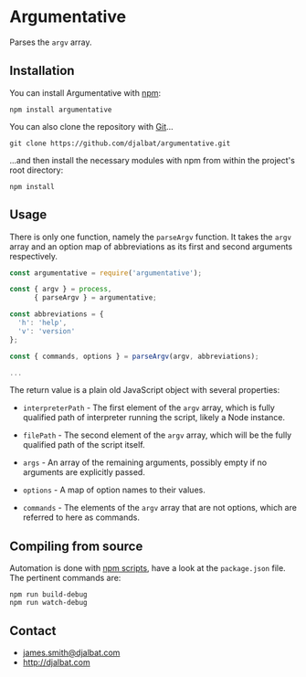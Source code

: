 # Argumentative

Parses the `argv` array.

## Installation

You can install Argumentative with [npm](https://www.npmjs.com/):

    npm install argumentative

You can also clone the repository with [Git](https://git-scm.com/)...

    git clone https://github.com/djalbat/argumentative.git

...and then install the necessary modules with npm from within the project's root directory:

    npm install

## Usage

There is only one function, namely the `parseArgv` function. It takes the `argv` array and an option map of abbreviations as its first and second arguments respectively.


```js
const argumentative = require('argumentative');

const { argv } = process,
      { parseArgv } = argumentative;

const abbreviations = {
  'h': 'help',
  'v': 'version'
};

const { commands, options } = parseArgv(argv, abbreviations);

...
```

The return value is a plain old JavaScript object with several properties:

* `interpreterPath` - The first element of the `argv` array, which is fully qualified path of interpreter running the script, likely a Node instance.

* `filePath` - The second element of the `argv` array, which will be the fully qualified path of the script itself.

* `args` - An array of the remaining arguments, possibly empty if no arguments are explicitly passed.

* `options` - A map of option names to their values.

* `commands` - The elements of the `argv` array that are not options, which are referred to here as commands.


## Compiling from source

Automation is done with [npm scripts](https://docs.npmjs.com/misc/scripts), have a look at the `package.json` file. The pertinent commands are:

    npm run build-debug
    npm run watch-debug

## Contact

- james.smith@djalbat.com
- http://djalbat.com
